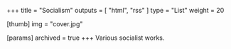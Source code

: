 +++
title = "Socialism"
outputs = [ "html", "rss" ]
type = "List"
weight = 20

[thumb]
img = "cover.jpg"

[params]
archived = true
+++
Various socialist works.